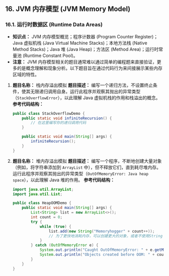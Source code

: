 ## 16. JVM 内存模型 (JVM Memory Model)

### 16.1. 运行时数据区 (Runtime Data Areas)

- **知识点：** JVM 内存模型概览；程序计数器 (Program Counter Register)；Java 虚拟机栈 (Java Virtual Machine Stacks)；本地方法栈 (Native Method Stacks)；Java 堆 (Java Heap)；方法区 (Method Area)；运行时常量池 (Runtime Constant Pool)。
- **注意：** JVM 内存模型相关的题目通常难以通过简单的编程题来直接验证，更多的是概念理解和现象分析。以下题目旨在通过代码行为来间接展示某些内存区域的特性。

1. **题目名称：** 栈内存溢出模拟 **题目描述：** 编写一个递归方法，不设置终止条件，使其无限递归调用自身。运行此程序并观察其抛出的异常类型（`StackOverflowError`），以此理解 Java 虚拟机栈的作用和栈溢出的概念。 **参考代码结构：**

   ```java
   public class StackOverflowDemo {
       public static void infiniteRecursion() {
           // 在这里编写你的递归调用代码
       }
   
       public static void main(String[] args) {
           infiniteRecursion();
       }
   }
   ```

2. **题目名称：** 堆内存溢出模拟 **题目描述：** 编写一个程序，不断地创建大量对象（例如，将字符串添加到 `ArrayList` 中），但不释放它们，直到耗尽堆内存。运行此程序并观察其抛出的异常类型（`OutOfMemoryError: Java heap space`），以此理解 Java 堆的作用。 **参考代码结构：**

   ```java
   import java.util.ArrayList;
   import java.util.List;
   
   public class HeapOOMDemo {
       public static void main(String[] args) {
           List<String> list = new ArrayList<>();
           int count = 0;
           try {
               while (true) {
                   list.add(new String("Memoryhogger" + count++));
                   // 为了更快地消耗内存，可以创建更大的对象，或者不使用String pool
               }
           } catch (OutOfMemoryError e) {
               System.out.println("Caught OutOfMemoryError: " + e.getMessage());
               System.out.println("Objects created before OOM: " + count);
           }
       }
   }
   ```

